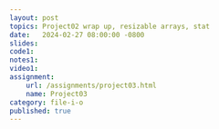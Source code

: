 ```yaml
---
layout: post
topics: Project02 wrap up, resizable arrays, stat
date:   2024-02-27 08:00:00 -0800
slides: 
code1: 
notes1: 
video1: 
assignment:
    url: /assignments/project03.html
    name: Project03
category: file-i-o
published: true
---
```

